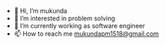 - 👋 Hi, I’m mukunda
- 👀 I’m interested in problem solving
- 🌱 I’m currently working as software engineer
- 📫 How to reach me mukundapm1518@gmail.com

<!---
mukunda1518/mukunda1518 is a ✨ special ✨ repository because its `README.md` (this file) appears on your GitHub profile.
You can click the Preview link to take a look at your changes.
--->
